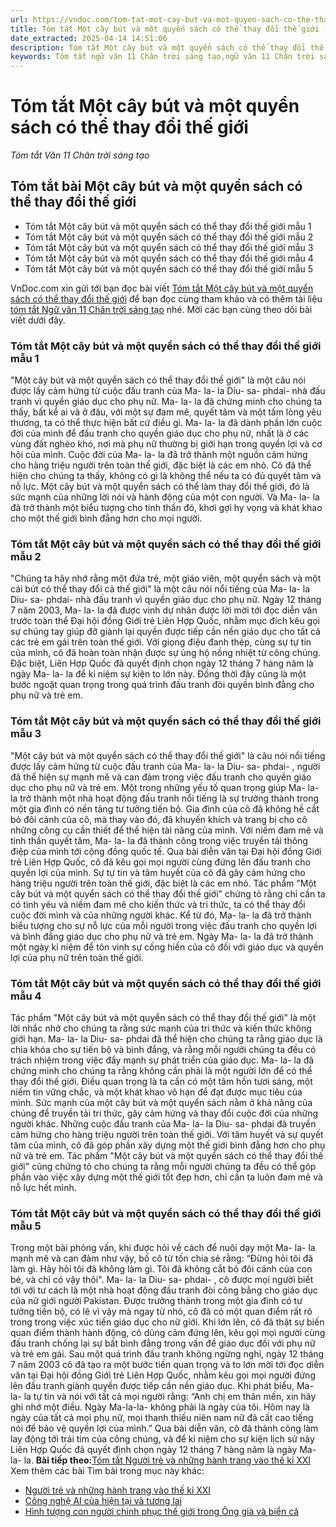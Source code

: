 ```yaml
---
url: https://vndoc.com/tom-tat-mot-cay-but-va-mot-quyen-sach-co-the-thay-doi-the-gioi-305802
title: Tóm tắt Một cây bút và một quyển sách có thể thay đổi thế giới - Tóm tắt Văn 11 Chân trời sáng tạo - VnDoc.com
date_extracted: 2025-04-14 14:51:06
description: Tóm tắt Một cây bút và một quyển sách có thể thay đổi thế giới được VnDoc.com sưu tầm và xin gửi tới bạn đọc cùng tham khảo nhé.
keywords: Tóm tắt ngữ văn 11 Chân trời sáng tạo,ngữ văn 11 Chân trời sáng tạo,tóm tắt ngữ văn 11,tóm tắt văn 11,tóm tắt ngữ văn 11 chân trời,tóm tắt văn 11 Chân trời sáng tạo,ngữ văn 11,văn 11,tóm tắt văn 11 chân trời,Tóm tắt Một cây bút và một quyển sách có thể thay đổi thế giới,Tóm tắt bài Một cây bút và một quyển sách có thể thay đổi thế giới,Một cây bút và một quyển sách có thể thay đổi thế giới
---
```


# Tóm tắt Một cây bút và một quyển sách có thể thay đổi thế giới
 _Tóm tắt Văn 11 Chân trời sáng tạo_
## Tóm tắt bài Một cây bút và một quyển sách có thể thay đổi thế giới
  * Tóm tắt Một cây bút và một quyển sách có thể thay đổi thế giới mẫu 1
  * Tóm tắt Một cây bút và một quyển sách có thể thay đổi thế giới mẫu 2
  * Tóm tắt Một cây bút và một quyển sách có thể thay đổi thế giới mẫu 3
  * Tóm tắt Một cây bút và một quyển sách có thể thay đổi thế giới mẫu 4
  * Tóm tắt Một cây bút và một quyển sách có thể thay đổi thế giới mẫu 5

VnDoc.com xin gửi tới bạn đọc bài viết [Tóm tắt Một cây bút và một quyển sách có thể thay đổi thế giới](<https://vndoc.com/tom-tat-mot-cay-but-va-mot-quyen-sach-co-the-thay-doi-the-gioi-305802>) để bạn đọc cùng tham khảo và có thêm tài liệu [tóm tắt Ngữ văn 11 Chân trời sáng tạo](<https://vndoc.com/tom-tat-ngu-van-11-chan-troi-sang-tao>) nhé. Mời các bạn cùng theo dõi bài viết dưới đây.
### Tóm tắt Một cây bút và một quyển sách có thể thay đổi thế giới mẫu 1
"Một cây bút và một quyển sách có thể thay đổi thế giới" là một câu nói được lấy cảm hứng từ cuộc đấu tranh của Ma- la- la Diu- sa- phdai- nhà đấu tranh vì quyền giáo dục cho phụ nữ. Ma- la- la đã chứng minh cho chúng ta thấy, bất kể ai và ở đâu, với một sự đam mê, quyết tâm và một tấm lòng yêu thương, ta có thể thực hiện bất cứ điều gì. Ma- la- la đã dành phần lớn cuộc đời của mình để đấu tranh cho quyền giáo dục cho phụ nữ, nhất là ở các vùng đất nghèo khó, nơi mà phụ nữ thường bị giới hạn trong quyền lợi và cơ hội của mình. Cuộc đời của Ma- la- la đã trở thành một nguồn cảm hứng cho hàng triệu người trên toàn thế giới, đặc biệt là các em nhỏ. Cô đã thể hiện cho chúng ta thấy, không có gì là không thể nếu ta có đủ quyết tâm và nỗ lực. Một cây bút và một quyển sách có thể làm thay đổi thế giới, đó là sức mạnh của những lời nói và hành động của một con người. Và Ma- la- la đã trở thành một biểu tượng cho tinh thần đó, khơi gợi hy vọng và khát khao cho một thế giới bình đẳng hơn cho mọi người.
### Tóm tắt Một cây bút và một quyển sách có thể thay đổi thế giới mẫu 2
"Chúng ta hãy nhớ rằng một đứa trẻ, một giáo viên, một quyển sách và một cái bút có thể thay đổi cả thế giới" là một câu nói nổi tiếng của Ma- la- la Diu- sa- phdai- nhà đấu tranh vì quyền giáo dục cho phụ nữ. Ngày 12 tháng 7 năm 2003, Ma- la- la đã được vinh dự nhân được lời mời tới đọc diễn văn trước toàn thể Đại hội đồng Giới trẻ Liên Hợp Quốc, nhằm mục đích kêu gọi sự chúng tay giúp đỡ giành lại quyền được tiếp cần nền giáo dục cho tất cả các trẻ em gái trên toàn thế giới. Với giọng điệu đanh thép, cùng sự tự tin của mình, cô đã hoàn toàn nhận được sự ủng hộ nồng nhiệt từ công chúng. Đặc biệt, Liên Hợp Quốc đã quyết định chọn ngày 12 tháng 7 hàng năm là ngày Ma- la- la để kỉ niệm sự kiện to lớn này. Đồng thời đây cũng là một bước ngoặt quan trọng trong quá trình đấu tranh đòi quyền bình đẳng cho phụ nữ và trẻ em.
### Tóm tắt Một cây bút và một quyển sách có thể thay đổi thế giới mẫu 3
"Một cây bút và một quyển sách có thể thay đổi thế giới" là câu nói nổi tiếng được lấy cảm hứng từ cuộc đấu tranh của Ma- la- la Diu- sa- phdai- , người đã thể hiện sự mạnh mẽ và can đảm trong việc đấu tranh cho quyền giáo dục cho phụ nữ và trẻ em. Một trong những yếu tố quan trọng giúp Ma- la- la trở thành một nhà hoạt động đấu tranh nổi tiếng là sự trưởng thành trong một gia đình có nền tảng tư tưởng tiến bộ. Gia đình của cô đã không hề cắt bỏ đôi cánh của cô, mà thay vào đó, đã khuyến khích và trang bị cho cô những công cụ cần thiết để thể hiện tài năng của mình. Với niềm đam mê và tinh thần quyết tâm, Ma- la- la đã thành công trong việc truyền tải thông điệp của mình tới cộng đồng quốc tế. Qua bài diễn văn tại Đại hội đồng Giới trẻ Liên Hợp Quốc, cô đã kêu gọi mọi người cùng đứng lên đấu tranh cho quyền lợi của mình. Sự tự tin và tâm huyết của cô đã gây cảm hứng cho hàng triệu người trên toàn thế giới, đặc biệt là các em nhỏ. Tác phẩm "Một cây bút và một quyển sách có thể thay đổi thế giới" chứng tỏ rằng chỉ cần ta có tình yêu và niềm đam mê cho kiến thức và tri thức, ta có thể thay đổi cuộc đời mình và của những người khác. Kể từ đó, Ma- la- la đã trở thành biểu tượng cho sự nỗ lực của mỗi người trong việc đấu tranh cho quyền lợi và bình đẳng giáo dục cho phụ nữ và trẻ em. Ngày Ma- la- la đã trở thành một ngày kỉ niệm để tôn vinh sự cống hiến của cô đối với giáo dục và quyền lợi của phụ nữ trên toàn thế giới.
### Tóm tắt Một cây bút và một quyển sách có thể thay đổi thế giới mẫu 4
Tác phẩm "Một cây bút và một quyển sách có thể thay đổi thế giới" là một lời nhắc nhở cho chúng ta rằng sức mạnh của tri thức và kiến thức không giới hạn. Ma- la- la Diu- sa- phdai đã thể hiện cho chúng ta rằng giáo dục là chìa khóa cho sự tiến bộ và bình đẳng, và rằng mỗi người chúng ta đều có trách nhiệm trong việc đẩy mạnh sự phát triển của giáo dục. Ma- la- la đã chứng minh cho chúng ta rằng không cần phải là một người lớn để có thể thay đổi thế giới. Điều quan trọng là ta cần có một tâm hồn tươi sáng, một niềm tin vững chắc, và một khát khao vô hạn để đạt được mục tiêu của mình. Sức mạnh của một cây bút và một quyển sách nằm ở khả năng của chúng để truyền tải tri thức, gây cảm hứng và thay đổi cuộc đời của những người khác. Những cuộc đấu tranh của Ma- la- la Diu- sa- phdai đã truyền cảm hứng cho hàng triệu người trên toàn thế giới. Với tâm huyết và sự quyết tâm của mình, cô đã góp phần xây dựng một thế giới bình đẳng hơn cho phụ nữ và trẻ em. Tác phẩm "Một cây bút và một quyển sách có thể thay đổi thế giới" cũng chứng tỏ cho chúng ta rằng mỗi người chúng ta đều có thể góp phần vào việc xây dựng một thế giới tốt đẹp hơn, chỉ cần ta luôn đam mê và nỗ lực hết mình.
### Tóm tắt Một cây bút và một quyển sách có thể thay đổi thế giới mẫu 5
Trong một bài phỏng vấn, khi được hỏi về cách để nuôi dạy một Ma- la- la mạnh mẽ và can đảm như vậy, bố cô từ tốn chia sẻ rằng: “Đừng hỏi tôi đã làm gì. Hãy hỏi tôi đã không làm gì. Tôi đã không cắt bỏ đôi cánh của con bé, và chỉ có vậy thôi". Ma- la- la Diu- sa- phdai- , cô được mọi người biết tới với tư cách là một nhà hoạt động đấu tranh đòi công bằng cho giáo dục của nữ giới người Pakistan. Được trưởng thành trong một gia đình có tư tưởng tiến bộ, có lẽ vì vậy mà ngay từ nhỏ, cô đã có một quan điểm rất rõ trong trong việc xúc tiến giáo dục cho nữ giới. Khi lớn lên, cô đã thật sự biến quan điểm thành hành động, cô dũng cảm đứng lên, kêu gọi mọi người cùng đấu tranh chống lại sự bất bình đẳng trong vấn đề giáo dục đối với phụ nữ và trẻ em gái. Sau một quá trình đấu tranh không ngừng nghỉ, ngày 12 tháng 7 năm 2003 cô đã tạo ra một bước tiến quan trọng và to lớn mời tới đọc diễn văn tại Đại hội đồng Giới trẻ Liên Hợp Quốc, nhằm kêu gọi mọi người đứng lên đấu tranh giành quyền được tiếp cần nền giáo dục. Khi phát biểu, Ma- la- la tự tin và nói với tất cả mọi người rằng: “Anh chị em thân mến, xin hãy ghi nhớ một điều. Ngày Ma-la-la- không phải là ngày của tôi. Hôm nay là ngày của tất cả mọi phụ nữ, mọi thanh thiếu niên nam nữ đã cất cao tiếng nói để bảo vệ quyền lợi của mình.” Qua bài diễn văn, cô đã thành công làm lay động tới trái tim của công chúng, và để kỉ niệm cho sự kiện lịch sử này Liên Hợp Quốc đã quyết định chọn ngày 12 tháng 7 hàng năm là ngày Ma- la- la.
**Bài tiếp theo:**[Tóm tắt Người trẻ và những hành trang vào thế kỉ XXI](<https://vndoc.com/tom-tat-nguoi-tre-va-nhung-hanh-trang-vao-the-ki-xxi-305812>)
Xem thêm các bài Tìm bài trong mục này khác:
  * [Người trẻ và những hành trang vào thế kỉ XXI](</tom-tat-nguoi-tre-va-nhung-hanh-trang-vao-the-ki-xxi-305812>)
  * [Công nghệ AI của hiện tại và tương lai](</tom-tat-cong-nghe-ai-cua-hien-tai-va-tuong-lai-305814>)
  * [Hình tượng con người chinh phục thế giới trong Ông già và biển cả](</tom-tat-hinh-tuong-con-nguoi-chinh-phuc-the-gioi-trong-ong-gia-va-bien-ca-305815>)

